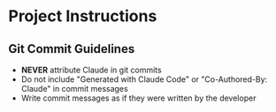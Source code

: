 # Project Instructions

## Git Commit Guidelines

- **NEVER** attribute Claude in git commits
- Do not include "Generated with Claude Code" or "Co-Authored-By: Claude" in commit messages
- Write commit messages as if they were written by the developer